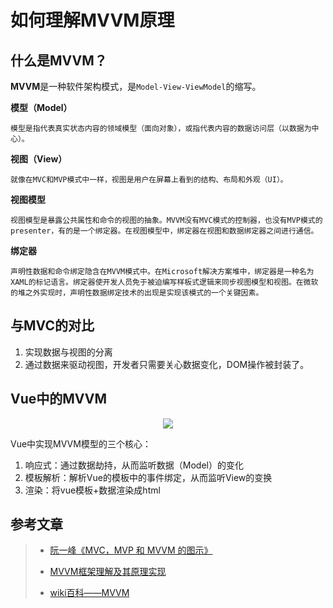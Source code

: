 # 如何理解MVVM原理

## 什么是MVVM？

**MVVM**是一种软件架构模式，是`Model-View-ViewModel`的缩写。

**模型（Model）**

    模型是指代表真实状态内容的领域模型（面向对象），或指代表内容的数据访问层（以数据为中心）。

**视图（View）**

    就像在MVC和MVP模式中一样，视图是用户在屏幕上看到的结构、布局和外观（UI）。

**视图模型**

    视图模型是暴露公共属性和命令的视图的抽象。MVVM没有MVC模式的控制器，也没有MVP模式的presenter，有的是一个绑定器。在视图模型中，绑定器在视图和数据绑定器之间进行通信。

**绑定器**

    声明性数据和命令绑定隐含在MVVM模式中。在Microsoft解决方案堆中，绑定器是一种名为XAML的标记语言。绑定器使开发人员免于被迫编写样板式逻辑来同步视图模型和视图。在微软的堆之外实现时，声明性数据绑定技术的出现是实现该模式的一个关键因素。


## 与MVC的对比

 1. 实现数据与视图的分离
 2. 通过数据来驱动视图，开发者只需要关心数据变化，DOM操作被封装了。
 

## Vue中的MVVM

<p align="center">
    <img src="http://q68pf36av.bkt.clouddn.com/mvvm_invue.png?e=1582609038&token=5Ju24OQMKaQi1x3O-Y0f5HnVq83LHjJLBTE-HHP3:m7UUHzpvTVLNt5svxiQGmcewRD0=">
</p>
Vue中实现MVVM模型的三个核心：
 
 1. 响应式：通过数据劫持，从而监听数据（Model）的变化
 2. 模板解析：解析Vue的模板中的事件绑定，从而监听View的变换
 3. 渲染：将vue模板+数据渲染成html


## 参考文章

> * [阮一峰《MVC，MVP 和 MVVM 的图示》](http://www.ruanyifeng.com/blog/2015/02/mvcmvp_mvvm.html)
>
> * [MVVM框架理解及其原理实现](https://segmentfault.com/a/1190000015895017)
>
> * [wiki百科——MVVM](https://zh.wikipedia.org/wiki/MVVM)
